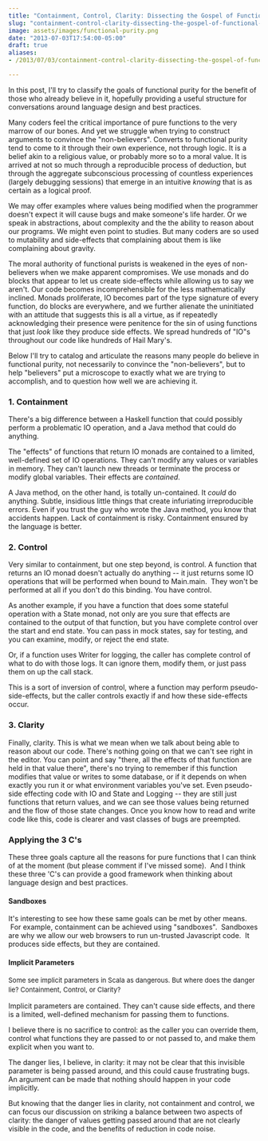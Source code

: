 ```yaml
---
title: "Containment, Control, Clarity: Dissecting the Gospel of Functional Purity"
slug: "containment-control-clarity-dissecting-the-gospel-of-functional-purity"
image: assets/images/functional-purity.png
date: "2013-07-03T17:54:00-05:00"
draft: true
aliases:
- /2013/07/03/containment-control-clarity-dissecting-the-gospel-of-functional-purity/

---
```


In this post, I'll try to classify the goals of functional purity for the benefit of those who already believe in it, hopefully providing a useful structure for conversations around language design and best practices.

Many coders feel the critical importance of pure functions to the very marrow of our bones. And yet we struggle when trying to construct arguments to convince the "non-believers". Converts to functional purity tend to come to it through their own experience, not through logic. It is a belief akin to a religious value, or probably more so to a moral value. It is arrived at not so much through a reproducible process of deduction, but through the aggregate subconscious processing of countless experiences (largely debugging sessions) that emerge in an intuitive <em>knowing</em> that is as certain as a logical proof.

We may offer examples where values being modified when the programmer doesn't expect it will cause bugs and make someone's life harder. Or we speak in abstractions, about complexity and the the ability to reason about our programs. We might even point to studies. But many coders are so used to mutability and side-effects that complaining about them is like complaining about gravity.

The moral authority of functional purists is weakened in the eyes of non-believers when we make apparent compromises. We use monads and do blocks that appear to let us create side-effects while allowing us to say we aren't. Our code becomes incomprehensible for the less mathematically inclined. Monads proliferate, IO becomes part of the type signature of every function, do blocks are everywhere, and we further alienate the uninitiated with an attitude that suggests this is all a virtue, as if repeatedly acknowledging their presence were penitence for the sin of using functions that just <em>look</em> like they produce side effects. We spread hundreds of "IO"s throughout our code like hundreds of Hail Mary's.

Below I'll try to catalog and articulate the reasons many people do believe in functional purity, not necessarily to convince the "non-believers", but to help "believers" put a microscope to exactly what we are trying to accomplish, and to question how well we are achieving it.
<h3>1. Containment</h3>
There's a big difference between a Haskell function that could possibly perform a problematic IO operation, and a Java method that could do anything.

The "effects" of functions that return IO monads are contained to a limited, well-defined set of IO operations. They can't modify any values or variables in memory. They can't launch new threads or terminate the process or modify global variables. Their effects are <em>contained</em>.

A Java method, on the other hand, is totally un-contained. It <em>could</em> do anything. Subtle, insidious little things that create infuriating irreproducible errors. Even if you trust the guy who wrote the Java method, you know that accidents happen. Lack of containment is risky. Containment ensured by the language is better.
<h3>2. Control</h3>
Very similar to containment, but one step beyond, is control. A function that returns an IO monad doesn't actually do anything -- it just returns some IO operations that will be performed when bound to Main.main. &nbsp;They won't be performed at all if you don't do this binding.  You have control.

As another example, if you have a function that does some stateful operation with a State monad, not only are you sure that effects are contained to the output of that function, but you have complete control over the start and end state. You can pass in mock states, say for testing, and you can examine, modify, or reject the end state.

Or, if a function uses Writer for logging, the caller has complete control of what to do with those logs. It can ignore them, modify them, or just pass them on up the call stack.

This is a sort of inversion of control, where a function may perform pseudo-side-effects, but the caller controls exactly if and how these side-effects occur.
<h3>3. Clarity</h3>
Finally, clarity. This is what we mean when we talk about being able to reason about our code. There's nothing going on that we can't see right in the editor. You can point and say "there, all the effects of that function are held in that value there", there's no trying to remember if this function modifies that value or writes to some database, or if it depends on when exactly you run it or what environment variables you've set. Even pseudo-side effecting code with IO and State and Logging -- they are still just functions that return values, and we can see those values being returned and the flow of those state changes. Once you know how to read and write code like this, code is clearer and vast classes of bugs are preempted.
<h3>Applying the 3 C's</h3>
These three goals capture all the reasons for pure functions that I can think of at the moment (but please comment if I've missed some). &nbsp;And I think these three 'C's can provide a good framework when thinking about language design and best practices.
<h4>Sandboxes</h4>
It's interesting to see how these same goals can be met by other means. &nbsp;For example, containment can be achieved using "sandboxes". &nbsp;Sandboxes are why we allow our web browsers to run un-trusted Javascript code. &nbsp;It produces side effects, but they are contained.
<h4>Implicit Parameters</h4>
<span style="font-size: 13px; line-height: 19px;">Some see implicit parameters in Scala as dangerous. But where does the danger lie? Containment, Control, or Clarity?</span>

Implicit parameters are contained. They can't cause side effects, and there is a limited, well-defined mechanism for passing them to functions.

I believe there is no sacrifice to control: as the caller you can override them, control what functions they are passed to or not passed to, and make them explicit when you want to.

The danger lies, I believe, in clarity: it may not be clear that this invisible parameter is being passed around, and this could cause frustrating bugs. An argument can be made that nothing should happen in your code implicitly.

But knowing that the danger lies in clarity, not containment and control, we can focus our discussion on striking a balance between two aspects of clarity: the danger of values getting passed around that are not clearly visible in the code, and the benefits of reduction in code noise.